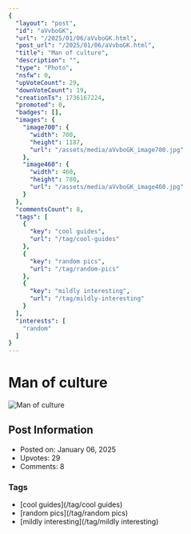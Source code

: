 ```yaml
---
{
  "layout": "post",
  "id": "aVvboGK",
  "url": "/2025/01/06/aVvboGK.html",
  "post_url": "/2025/01/06/aVvboGK.html",
  "title": "Man of culture",
  "description": "",
  "type": "Photo",
  "nsfw": 0,
  "upVoteCount": 29,
  "downVoteCount": 19,
  "creationTs": 1736167224,
  "promoted": 0,
  "badges": [],
  "images": {
    "image700": {
      "width": 700,
      "height": 1187,
      "url": "/assets/media/aVvboGK_image700.jpg"
    },
    "image460": {
      "width": 460,
      "height": 780,
      "url": "/assets/media/aVvboGK_image460.jpg"
    }
  },
  "commentsCount": 8,
  "tags": [
    {
      "key": "cool guides",
      "url": "/tag/cool-guides"
    },
    {
      "key": "random pics",
      "url": "/tag/random-pics"
    },
    {
      "key": "mildly interesting",
      "url": "/tag/mildly-interesting"
    }
  ],
  "interests": [
    "random"
  ]
}
---
```


# Man of culture

![Man of culture](/assets/media/aVvboGK_image700.jpg)

## Post Information

- Posted on: January 06, 2025
- Upvotes: 29
- Comments: 8

### Tags

- [cool guides](/tag/cool guides)
- [random pics](/tag/random pics)
- [mildly interesting](/tag/mildly interesting)
